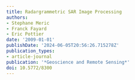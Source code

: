```yaml
---
title: Radargrammetric SAR Image Processing
authors:
- Stephane Meric
- Franck Fayard
- Eric Pottier
date: '2009-01-01'
publishDate: '2024-06-05T20:56:26.715278Z'
publication_types:
- article-journal
publication: '*Geoscience and Remote Sensing*'
doi: 10.5772/8300
---
```


